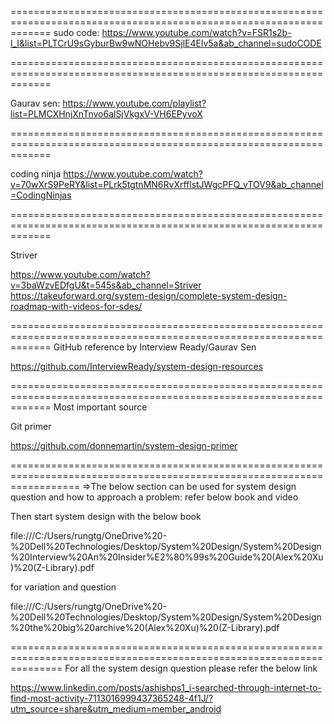 ===================================================================================================================
sudo code:
https://www.youtube.com/watch?v=FSR1s2b-l_I&list=PLTCrU9sGyburBw9wNOHebv9SjlE4Elv5a&ab_channel=sudoCODE

===================================================================================================================

Gaurav sen:
https://www.youtube.com/playlist?list=PLMCXHnjXnTnvo6alSjVkgxV-VH6EPyvoX

===================================================================================================================

coding ninja
https://www.youtube.com/watch?v=70wXrS9PeRY&list=PLrk5tgtnMN6RvXrfflstJWgcPFQ_vTOV9&ab_channel=CodingNinjas

===================================================================================================================

Striver

https://www.youtube.com/watch?v=3baWzvEDfgU&t=545s&ab_channel=Striver
https://takeuforward.org/system-design/complete-system-design-roadmap-with-videos-for-sdes/

===================================================================================================================
GitHub reference by Interview Ready/Gaurav Sen

https://github.com/InterviewReady/system-design-resources

===================================================================================================================
Most important source

Git primer

https://github.com/donnemartin/system-design-primer

========================================================================================================================
=>The below section can be used for system design question and how to approach a problem:
refer below book and video

Then start system design with the below book

file:///C:/Users/rungtg/OneDrive%20-%20Dell%20Technologies/Desktop/System%20Design/System%20Design%20Interview%20An%20Insider%E2%80%99s%20Guide%20(Alex%20Xu)%20(Z-Library).pdf

for variation and question

file:///C:/Users/rungtg/OneDrive%20-%20Dell%20Technologies/Desktop/System%20Design/System%20Design%20the%20big%20archive%20(Alex%20Xu)%20(Z-Library).pdf


=====================================================================================================================
For all the system design question please refer the below link

https://www.linkedin.com/posts/ashishps1_i-searched-through-internet-to-find-most-activity-7113016999437365248-4f1J/?utm_source=share&utm_medium=member_android

